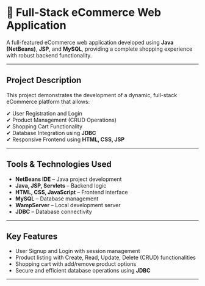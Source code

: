# 🛒 Full-Stack eCommerce Web Application

A full-featured eCommerce web application developed using **Java (NetBeans)**, **JSP**, and **MySQL**, providing a complete shopping experience with robust backend functionality.

---

## **Project Description**

This project demonstrates the development of a dynamic, full-stack eCommerce platform that allows:

✔ User Registration and Login  
✔ Product Management (CRUD Operations)  
✔ Shopping Cart Functionality  
✔ Database Integration using **JDBC**  
✔ Responsive Frontend using **HTML, CSS, JSP**  

---

##  **Tools & Technologies Used**

- **NetBeans IDE** – Java project development
- **Java, JSP, Servlets** – Backend logic
- **HTML, CSS, JavaScript** – Frontend interface
- **MySQL** – Database management
- **WampServer** – Local development server
- **JDBC** – Database connectivity

---

## **Key Features**

- User Signup and Login with session management  
- Product listing with Create, Read, Update, Delete (CRUD) functionalities  
- Shopping cart with add/remove product options  
- Secure and efficient database operations using **JDBC**  
  

---


